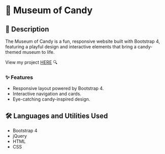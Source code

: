 # 🍭 Museum of Candy

## 📝 Description
The Museum of Candy is a fun, responsive website built with Bootstrap 4, featuring a playful design and interactive elements that bring a candy-themed museum to life.

View my project [HERE](https://mikaebal.github.io/candy-museum-site/) 🔍

### ✨ Features

- Responsive layout powered by Bootstrap 4.
- Interactive navigation and cards.
- Eye-catching candy-inspired design.

## 🛠️ Languages and Utilities Used

- Bootstrap 4
- jQuery
- HTML
- CSS
